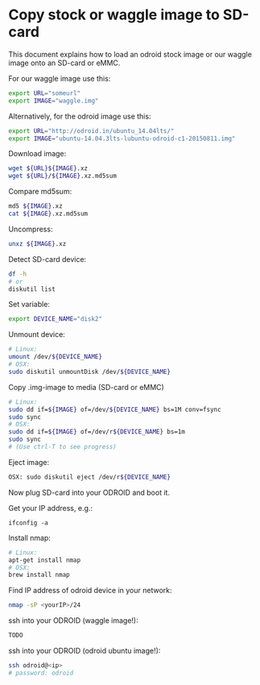 

# Copy stock or waggle image to SD-card
This document explains how to load an odroid stock image or our waggle image onto an SD-card or eMMC.


For our waggle image use this:
```bash
export URL="someurl"
export IMAGE="waggle.img"
```

Alternatively, for the odroid image use this: 
```bash
export URL="http://odroid.in/ubuntu_14.04lts/"
export IMAGE="ubuntu-14.04.3lts-lubuntu-odroid-c1-20150811.img"
```

Download image:
```bash
wget ${URL}${IMAGE}.xz
wget ${URL}/${IMAGE}.xz.md5sum
```
Compare md5sum:
```bash
md5 ${IMAGE}.xz
cat ${IMAGE}.xz.md5sum
```
Uncompress:
```bash
unxz ${IMAGE}.xz
```

Detect SD-card device:
```bash
df -h
# or
diskutil list
```

Set variable:
```bash
export DEVICE_NAME="disk2"
```

Unmount device:
```bash
# Linux: 
umount /dev/${DEVICE_NAME}
# OSX:
sudo diskutil unmountDisk /dev/${DEVICE_NAME}
```

Copy .img-image to media (SD-card or eMMC)
```bash
# Linux:
sudo dd if=${IMAGE} of=/dev/${DEVICE_NAME} bs=1M conv=fsync
sudo sync
# OSX:
sudo dd if=${IMAGE} of=/dev/r${DEVICE_NAME} bs=1m
sudo sync
# (Use ctrl-T to see progress)
```


Eject image:
```bash
OSX: sudo diskutil eject /dev/r${DEVICE_NAME}
```

Now plug SD-card into your ODROID and boot it.

Get your IP address, e.g.:
```text
ifconfig -a
```

Install nmap:
```bash
# Linux:
apt-get install nmap
# OSX:
brew install nmap
```

Find IP address of odroid device in your network:
```bash
nmap -sP <yourIP>/24 
```

ssh into your ODROID (waggle image!):
```bash
TODO
```

ssh into your ODROID (odroid ubuntu image!):
```bash
ssh odroid@<ip>
# password: odroid
```



